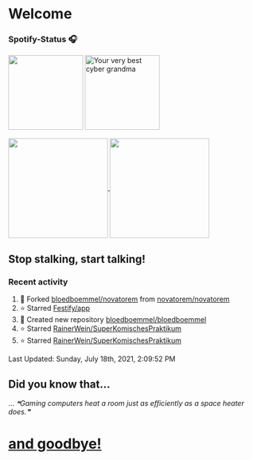 # Welcome
### Spotify-Status 🎧
<p float="left" >
  <img src="https://novatorem-amber-nine.vercel.app/api/spotify" height="150px"/>
  <img alt="Your very best cyber grandma" src="https://thekenyonthrill.files.wordpress.com/2013/10/44-grandma-computer-e1381195849436.jpg" height="150px"/>
</p>


<a href="https://github.com/bloedboemmel">
  <img align="center" src="https://letstrys-bloedboemmel.vercel.app/api/?username=bloedboemmel&show_icons=true&theme=radical" height="200"/>
  
</a>
<a href="https://github.com/bloedboemmel">
  <img align="center" src="https://letstrys-bloedboemmel.vercel.app/api/top-langs/?username=bloedboemmel&theme=radical"  height="200"/>
</a>

## Stop stalking, start talking!
### Recent activity
<!--RECENT_ACTIVITY:start-->
1. 🔱 Forked [bloedboemmel/novatorem](https://github.com/bloedboemmel/novatorem) from [novatorem/novatorem](https://github.com/novatorem/novatorem)
2. ⭐ Starred [Festify/app](https://github.com/Festify/app)
3. 📔 Created new repository [bloedboemmel/bloedboemmel](https://github.com/bloedboemmel/bloedboemmel)
4. ⭐ Starred [RainerWein/SuperKomischesPraktikum](https://github.com/RainerWein/SuperKomischesPraktikum)
5. ⭐ Starred [RainerWein/SuperKomischesPraktikum](https://github.com/RainerWein/SuperKomischesPraktikum)
<!--RECENT_ACTIVITY:end-->

<!--RECENT_ACTIVITY:last_update-->
Last Updated: Sunday, July 18th, 2021, 2:09:52 PM
<!--RECENT_ACTIVITY:last_update_end-->


## Did you know that...
... <!--STARTS_HERE_QUOTE_README-->
<i>❝Gaming computers heat a room just as efficiently as a space heater does.❞</i>
<!--ENDS_HERE_QUOTE_README-->

# **[and goodbye!](http://www.5z8.info/open.exe_h2n6lk_worm)**
